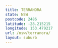 ```yaml
---
title: TERRANORA
state: NSW
postcode: 2486
latitude: -28.215215
longitude: 153.479217
url: /nsw/terranora/
layout: suburb
---
```

